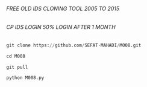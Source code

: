 ###### FREE OLD IDS CLONING TOOL 2005 TO 2015
###### CP IDS LOGIN 50% LOGIN AFTER 1 MONTH

```python
git clone https://github.com/SEFAT-MAHADI/M008.git

cd M008

git pull

python M008.py
